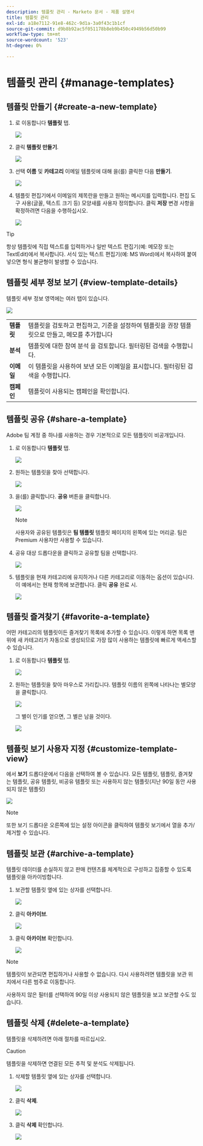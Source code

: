 ```yaml
---
description: 템플릿 관리 - Marketo 문서 - 제품 설명서
title: 템플릿 관리
exl-id: a18e7112-91e8-462c-9d1a-3a0f43c1b1cf
source-git-commit: d9b8b92ac5f051178b8eb9b450c4949b56d50b99
workflow-type: tm+mt
source-wordcount: '523'
ht-degree: 0%

---
```


# 템플릿 관리 {#manage-templates}

## 템플릿 만들기 {#create-a-new-template}

1. 로 이동합니다 **템플릿** 탭.

   ![](assets/manage-templates-1.png)

1. 클릭 **템플릿 만들기**.

   ![](assets/manage-templates-2.png)

1. 선택 **이름** 및 **카테고리** 이메일 템플릿에 대해 을(를) 클릭한 다음 **만들기**.

   ![](assets/manage-templates-3.png)

1. 템플릿 편집기에서 이메일의 제목란을 만들고 원하는 메시지를 입력합니다. 편집 도구 사용(글꼴, 텍스트 크기 등) 모양새를 사용자 정의합니다. 클릭 **저장** 변경 사항을 확정하려면 다음을 수행하십시오.

   ![](assets/manage-templates-4.png)

>[!TIP]
>
>항상 템플릿에 직접 텍스트를 입력하거나 일반 텍스트 편집기(예: 메모장 또는 TextEdit)에서 복사합니다. 서식 있는 텍스트 편집기(예: MS Word)에서 복사하여 붙여넣으면 형식 불균형이 발생할 수 있습니다.

## 템플릿 세부 정보 보기 {#view-template-details}

템플릿 세부 정보 영역에는 여러 탭이 있습니다.

![](assets/manage-templates-4a.png)

<table>
 <tr>
  <td><strong>템플릿</strong></td>
  <td>템플릿을 검토하고 편집하고, 기준을 설정하여 템플릿을 권장 템플릿으로 만들고, 메모를 추가합니다</td>
 </tr>
 <tr>
  <td><strong>분석</strong></td>
  <td>템플릿에 대한 참여 분석 을 검토합니다. 필터링된 검색을 수행합니다.</td>
 </tr>
 <tr>
  <td><strong>이메일</strong></td>
  <td>이 템플릿을 사용하여 보낸 모든 이메일을 표시합니다. 필터링된 검색을 수행합니다.</td>
 </tr>
 <tr>
  <td><strong>캠페인</strong></td>
  <td>템플릿이 사용되는 캠페인을 확인합니다.</td>
 </tr>
</table>

## 템플릿 공유 {#share-a-template}

Adobe 팀 계정 중 하나를 사용하는 경우 기본적으로 모든 템플릿이 비공개입니다.

1. 로 이동합니다 **템플릿** 탭.

   ![](assets/manage-templates-5.png)

1. 원하는 템플릿을 찾아 선택합니다.

   ![](assets/manage-templates-6.png)

1. 을(를) 클릭합니다. **공유** 버튼을 클릭합니다.

   ![](assets/manage-templates-7.png)

   >[!NOTE]
   >
   >사용자와 공유된 템플릿은 **팀 템플릿** 템플릿 페이지의 왼쪽에 있는 머리글. 팀은 Premium 사용자만 사용할 수 있습니다.

1. 공유 대상 드롭다운을 클릭하고 공유할 팀을 선택합니다.

   ![](assets/manage-templates-8.png)

1. 템플릿을 현재 카테고리에 유지하거나 다른 카테고리로 이동하는 옵션이 있습니다. 이 예에서는 현재 항목에 보관합니다. 클릭 **공유** 완료 시.

   ![](assets/manage-templates-9.png)

## 템플릿 즐겨찾기 {#favorite-a-template}

어떤 카테고리의 템플릿이든 즐겨찾기 목록에 추가할 수 있습니다. 이렇게 하면 목록 맨 위에 새 카테고리가 자동으로 생성되므로 가장 많이 사용하는 템플릿에 빠르게 액세스할 수 있습니다.

1. 로 이동합니다 **템플릿** 탭.

   ![](assets/manage-templates-10.png)

1. 원하는 템플릿을 찾아 마우스로 가리킵니다. 템플릿 이름의 왼쪽에 나타나는 별모양을 클릭합니다.

   ![](assets/manage-templates-11.png)

   그 별이 인기를 얻으면, 그 별은 남을 것이다.

   ![](assets/manage-templates-12.png)

## 템플릿 보기 사용자 지정 {#customize-template-view}

에서 **보기** 드롭다운에서 다음을 선택하여 볼 수 있습니다. 모든 템플릿, 템플릿, 즐겨찾는 템플릿, 공유 템플릿, 비공유 템플릿 또는 사용하지 않는 템플릿(지난 90일 동안 사용되지 않은 템플릿)

![](assets/manage-templates-13.png)

>[!NOTE]
>
>또한 보기 드롭다운 오른쪽에 있는 설정 아이콘을 클릭하여 템플릿 보기에서 열을 추가/제거할 수 있습니다.

## 템플릿 보관 {#archive-a-template}

템플릿 데이터를 손실하지 않고 판매 컨텐츠를 체계적으로 구성하고 집중할 수 있도록 템플릿을 아카이빙합니다.

1. 보관할 템플릿 옆에 있는 상자를 선택합니다.

   ![](assets/manage-templates-14.png)

1. 클릭 **아카이브**.

   ![](assets/manage-templates-15.png)

1. 클릭 **아카이브** 확인합니다.

   ![](assets/manage-templates-16.png)

>[!NOTE]
>
>템플릿이 보관되면 편집하거나 사용할 수 없습니다. 다시 사용하려면 템플릿을 보관 위치에서 다른 범주로 이동합니다.

사용하지 않은 필터를 선택하여 90일 이상 사용되지 않은 템플릿을 보고 보관할 수도 있습니다.

## 템플릿 삭제 {#delete-a-template}

템플릿을 삭제하려면 아래 절차를 따르십시오.

>[!CAUTION]
>
>템플릿을 삭제하면 연결된 모든 추적 및 분석도 삭제됩니다.

1. 삭제할 템플릿 옆에 있는 상자를 선택합니다.

   ![](assets/manage-templates-17.png)

1. 클릭 **삭제**.

   ![](assets/manage-templates-18.png)

1. 클릭 **삭제** 확인합니다.

   ![](assets/manage-templates-19.png)
